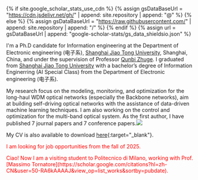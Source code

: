 
{% if site.google_scholar_stats_use_cdn %}
{% assign gsDataBaseUrl = "https://cdn.jsdelivr.net/gh/" | append: site.repository | append: "@" %}
{% else %}
{% assign gsDataBaseUrl = "https://raw.githubusercontent.com/" | append: site.repository | append: "/" %}
{% endif %}
{% assign url = gsDataBaseUrl | append: "google-scholar-stats/gs_data_shieldsio.json" %}

I'm a Ph.D candidate for Information engineering at the Department of Electronic engineering (电子系), [Shanghai Jiao Tong University](https://en.sjtu.edu.cn/), Shanghai, China, and under the supervision of Professor [Qunbi Zhuge](https://zhuge.sjtu.edu.cn/). I graduated from [Shanghai Jiao Tong University](https://en.sjtu.edu.cn/) with a bachelor’s degree of Information Enginerring (AI Special Class) from the Department of Electronic engineering (电子系).

My research focus on the modeling, monitoring, and optimization for the long-haul WDM optical networks (especially the Backbone networks), aim at building self-driving optical networks with the assistance of data-driven machine learning techniques. I am also working on the control and optimization for the multi-band optical system. As the first author, I have published 7 journal papers and 7 conference papers.<a href='https://scholar.google.com/citations?user=Jhntj54AAAAJ'><img src="https://img.shields.io/endpoint?url={{ url | url_encode }}&logo=Google%20Scholar&labelColor=f6f6f6&color=9cf&style=flat&label=citations"></a>

My CV is also available to download [here](../images/CV_20240714.pdf){:target="_blank"}. <p style="color: red;">I am looking for job opportunities from the fall of 2025. </p>

<p style="color: red;"> Ciao! Now I am a visiting student to Politecnico di Milano, working with Prof. [Massimo Tornatore](https://scholar.google.com/citations?hl=zh-CN&user=50-RA6kAAAAJ&view_op=list_works&sortby=pubdate). </p>
